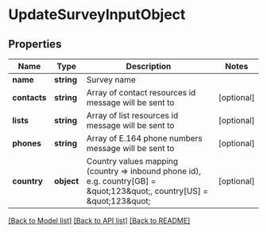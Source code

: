 # UpdateSurveyInputObject

## Properties
Name | Type | Description | Notes
------------ | ------------- | ------------- | -------------
**name** | **string** | Survey name | 
**contacts** | **string** | Array of contact resources id message will be sent to | [optional] 
**lists** | **string** | Array of list resources id message will be sent to | [optional] 
**phones** | **string** | Array of E.164 phone numbers message will be sent to | [optional] 
**country** | **object** | Country values mapping (country &#x3D;&gt; inbound phone id), e.g. country[GB] &#x3D; \&quot;123\&quot;, country[US] &#x3D; \&quot;123\&quot; | [optional] 

[[Back to Model list]](../README.md#documentation-for-models) [[Back to API list]](../README.md#documentation-for-api-endpoints) [[Back to README]](../README.md)


